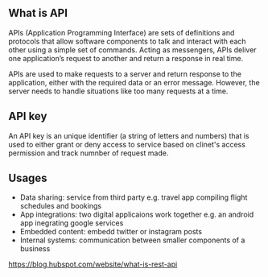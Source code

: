 ## What is API
APIs (Application Programming Interface) are sets of definitions and protocols that allow software components to talk and interact with each other using a simple set of commands. Acting as messengers, APIs deliver one application’s request to another and return a response in real time.

APIs are used to make requests to a server and return response to the application, either with the required data or an error message. However, the server needs to handle situations like too many requests at a time. 

## API key
An API key is an unique identifier (a string of letters and numbers) that is used to either grant or deny access to service based on clinet's access permission and track numnber of request made.

## Usages
- Data sharing: service from third party e.g. travel app compiling flight schedules and bookings
- App integrations: two digital applicaions work together e.g. an android app inegrating google services
- Embedded content: embedd twitter or instagram posts
- Internal systems: communication between smaller components of a business


https://blog.hubspot.com/website/what-is-rest-api
